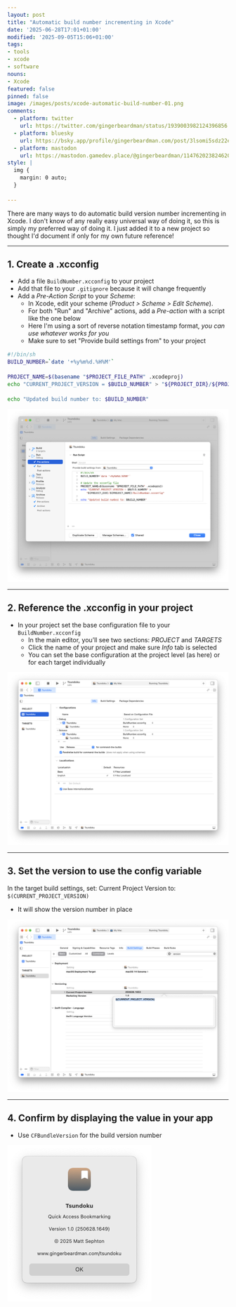 ```yaml
---
layout: post
title: "Automatic build number incrementing in Xcode"
date: '2025-06-28T17:01+01:00'
modified: '2025-09-05T15:06+01:00'
tags:
- tools
- xcode
- software
nouns:
- Xcode
featured: false
pinned: false
image: /images/posts/xcode-automatic-build-number-01.png
comments:
  - platform: twitter
    url: https://twitter.com/gingerbeardman/status/1939003982124396856
  - platform: bluesky
    url: https://bsky.app/profile/gingerbeardman.com/post/3lsomi5sdz22e
  - platform: mastodon
    url: https://mastodon.gamedev.place/@gingerbeardman/114762023824620373
style: |
  img {
    margin: 0 auto;
  }

---
```


There are many ways to do automatic build version number incrementing in Xcode. I don't know of any really easy universal way of doing it, so this is simply my preferred way of doing it. I just added it to a new project so thought I'd document if only for my own future reference!

----

## 1. Create a .xcconfig

- Add a file `BuildNumber.xcconfig` to your project
- Add that file to your `.gitignore` because it will change frequently
- Add a *Pre-Action Script* to your *Scheme*:
    - In Xcode, edit your scheme (*Product > Scheme > Edit Scheme*).
    - For both "Run" and "Archive" actions, add a *Pre-action* with a script like the one below
    - Here I'm using a sort of reverse notation timestamp format, *you can use whatever works for you*
    - Make sure to set "Provide build settings from" to your project

```sh
#!/bin/sh
BUILD_NUMBER=`date '+%y%m%d.%H%M'`

PROJECT_NAME=$(basename "$PROJECT_FILE_PATH" .xcodeproj)
echo "CURRENT_PROJECT_VERSION = $BUILD_NUMBER" > "${PROJECT_DIR}/${PROJECT_NAME}/BuildNumber.xcconfig"

echo "Updated build number to: $BUILD_NUMBER"
```

![IMG](/images/posts/xcode-automatic-build-number-01.png)

----

## 2. Reference the .xcconfig in your project

- In your project set the base configuration file to your `BuildNumber.xcconfig`
    - In the main editor, you’ll see two sections: *PROJECT* and *TARGETS*
    - Click the name of your project and make sure *Info* tab is selected
    - You can set the base configuration at the project level (as here) or for each target individually

![IMG](/images/posts/xcode-automatic-build-number-02.png)

----

## 3. Set the version to use the config variable

In the target build settings, set: Current Project Version to: `$(CURRENT_PROJECT_VERSION)`
- It will show the version number in place

![IMG](/images/posts/xcode-automatic-build-number-03.png)

----

## 4. Confirm by displaying the value in your app

- Use `CFBundleVersion` for the build version number

![IMG](/images/posts/xcode-automatic-build-number-04.png)
